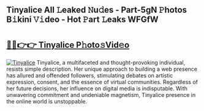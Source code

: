 ## Tinyalice All 𝙻eaked 𝙽u𝚍es - Part-5gN 𝙿hotos B𝚒kini 𝚅𝚒deo - Hot 𝙿art 𝙻eaks WFGfW

# <h2><a href="http://ld3mdv.urlbe.top/?page=Tinyalice">🔗🔗👉👉 Tinyalice P𝚑oto𝚜Vid𝚎o</a></h2>

[![Tinyalice](https://i.imgur.com/eBuTRDB.gif)](http://ld3mdv.urlbe.top/?page=Tinyalice)
Tinyalice, a multifaceted and thought-provoking individual, resists simple description. Her unique approach to building a web presence has allured and offended followers, stimulating debates on artistic expression, consent, and the essence of virtual communities. Regardless of her future decisions, her influence on digital media is indisputable. With unwavering commitment and undeniable magnetism, Tinyalice presence in the online world is unstoppable.
